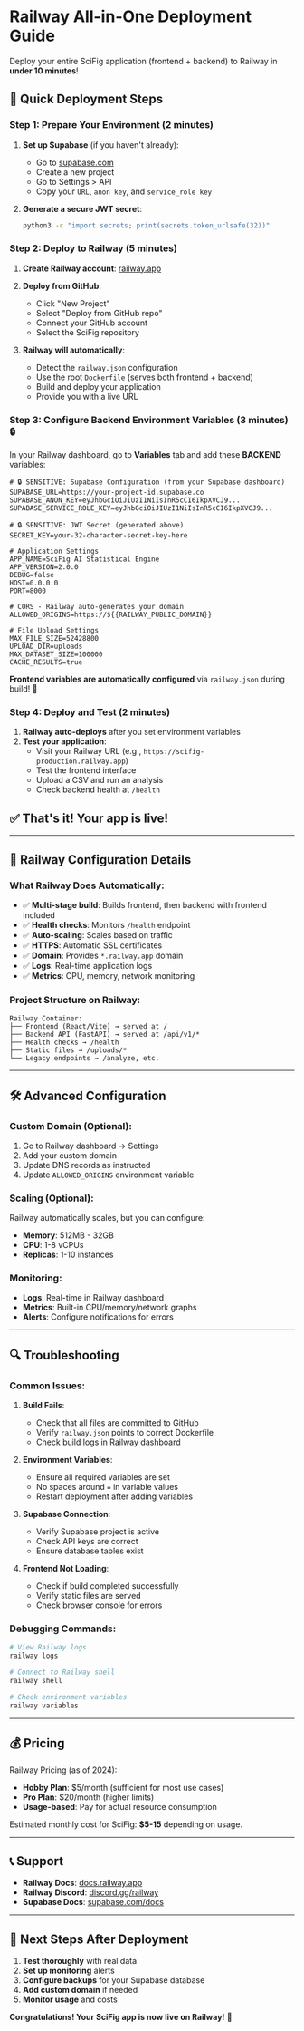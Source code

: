 # Railway All-in-One Deployment Guide

Deploy your entire SciFig application (frontend + backend) to Railway in **under 10 minutes**!

## 🚀 Quick Deployment Steps

### Step 1: Prepare Your Environment (2 minutes)
1. **Set up Supabase** (if you haven't already):
   - Go to [supabase.com](https://supabase.com)
   - Create a new project
   - Go to Settings > API
   - Copy your `URL`, `anon key`, and `service_role key`

2. **Generate a secure JWT secret**:
   ```bash
   python3 -c "import secrets; print(secrets.token_urlsafe(32))"
   ```

### Step 2: Deploy to Railway (5 minutes)
1. **Create Railway account**: [railway.app](https://railway.app)

2. **Deploy from GitHub**:
   - Click "New Project"
   - Select "Deploy from GitHub repo"
   - Connect your GitHub account
   - Select the SciFig repository

3. **Railway will automatically**:
   - Detect the `railway.json` configuration
   - Use the root `Dockerfile` (serves both frontend + backend)
   - Build and deploy your application
   - Provide you with a live URL

### Step 3: Configure Backend Environment Variables (3 minutes) 🔒
In your Railway dashboard, go to **Variables** tab and add these **BACKEND** variables:

```env
# 🔒 SENSITIVE: Supabase Configuration (from your Supabase dashboard)
SUPABASE_URL=https://your-project-id.supabase.co
SUPABASE_ANON_KEY=eyJhbGciOiJIUzI1NiIsInR5cCI6IkpXVCJ9...
SUPABASE_SERVICE_ROLE_KEY=eyJhbGciOiJIUzI1NiIsInR5cCI6IkpXVCJ9...

# 🔒 SENSITIVE: JWT Secret (generated above)
SECRET_KEY=your-32-character-secret-key-here

# Application Settings
APP_NAME=SciFig AI Statistical Engine
APP_VERSION=2.0.0
DEBUG=false
HOST=0.0.0.0
PORT=8000

# CORS - Railway auto-generates your domain
ALLOWED_ORIGINS=https://${{RAILWAY_PUBLIC_DOMAIN}}

# File Upload Settings
MAX_FILE_SIZE=52428800
UPLOAD_DIR=uploads
MAX_DATASET_SIZE=100000
CACHE_RESULTS=true
```

**Frontend variables are automatically configured** via `railway.json` during build! 🎉

### Step 4: Deploy and Test (2 minutes)
1. **Railway auto-deploys** after you set environment variables
2. **Test your application**:
   - Visit your Railway URL (e.g., `https://scifig-production.railway.app`)
   - Test the frontend interface
   - Upload a CSV and run an analysis
   - Check backend health at `/health`

## ✅ **That's it! Your app is live!**

---

## 🔧 **Railway Configuration Details**

### What Railway Does Automatically:
- ✅ **Multi-stage build**: Builds frontend, then backend with frontend included
- ✅ **Health checks**: Monitors `/health` endpoint
- ✅ **Auto-scaling**: Scales based on traffic
- ✅ **HTTPS**: Automatic SSL certificates
- ✅ **Domain**: Provides `*.railway.app` domain
- ✅ **Logs**: Real-time application logs
- ✅ **Metrics**: CPU, memory, network monitoring

### Project Structure on Railway:
```
Railway Container:
├── Frontend (React/Vite) → served at /
├── Backend API (FastAPI) → served at /api/v1/*
├── Health checks → /health
├── Static files → /uploads/*
└── Legacy endpoints → /analyze, etc.
```

---

## 🛠️ **Advanced Configuration**

### Custom Domain (Optional):
1. Go to Railway dashboard → Settings
2. Add your custom domain
3. Update DNS records as instructed
4. Update `ALLOWED_ORIGINS` environment variable

### Scaling (Optional):
Railway automatically scales, but you can configure:
- **Memory**: 512MB - 32GB
- **CPU**: 1-8 vCPUs
- **Replicas**: 1-10 instances

### Monitoring:
- **Logs**: Real-time in Railway dashboard
- **Metrics**: Built-in CPU/memory/network graphs
- **Alerts**: Configure notifications for errors

---

## 🔍 **Troubleshooting**

### Common Issues:

1. **Build Fails**:
   - Check that all files are committed to GitHub
   - Verify `railway.json` points to correct Dockerfile
   - Check build logs in Railway dashboard

2. **Environment Variables**:
   - Ensure all required variables are set
   - No spaces around `=` in variable values
   - Restart deployment after adding variables

3. **Supabase Connection**:
   - Verify Supabase project is active
   - Check API keys are correct
   - Ensure database tables exist

4. **Frontend Not Loading**:
   - Check if build completed successfully
   - Verify static files are served
   - Check browser console for errors

### Debugging Commands:
```bash
# View Railway logs
railway logs

# Connect to Railway shell
railway shell

# Check environment variables
railway variables
```

---

## 💰 **Pricing**

Railway Pricing (as of 2024):
- **Hobby Plan**: $5/month (sufficient for most use cases)
- **Pro Plan**: $20/month (higher limits)
- **Usage-based**: Pay for actual resource consumption

Estimated monthly cost for SciFig: **$5-15** depending on usage.

---

## 📞 **Support**

- **Railway Docs**: [docs.railway.app](https://docs.railway.app)
- **Railway Discord**: [discord.gg/railway](https://discord.gg/railway)  
- **Supabase Docs**: [supabase.com/docs](https://supabase.com/docs)

---

## 🎉 **Next Steps After Deployment**

1. **Test thoroughly** with real data
2. **Set up monitoring** alerts
3. **Configure backups** for your Supabase database
4. **Add custom domain** if needed
5. **Monitor usage** and costs

**Congratulations! Your SciFig app is now live on Railway!** 🚀
